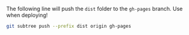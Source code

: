 
The following line will push the `dist` folder to the `gh-pages` branch.
Use when deploying!

```bash
git subtree push --prefix dist origin gh-pages
```
